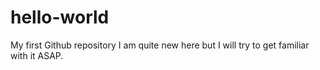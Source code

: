 hello-world
===========

My first Github repository
I am quite new here but I will try to get familiar with it ASAP.
